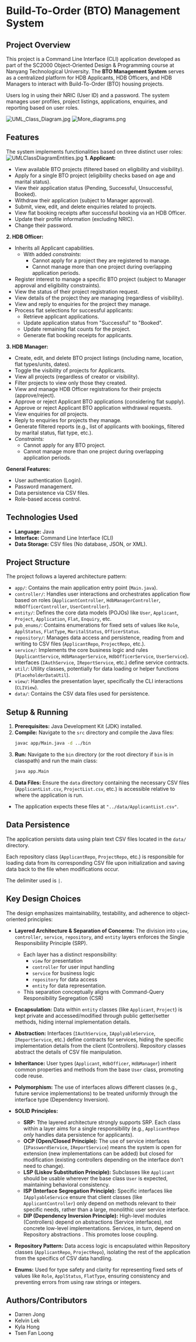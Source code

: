 # Build-To-Order (BTO) Management System

## Project Overview

This project is a Command Line Interface (CLI) application developed as part of the SC2000 Object-Oriented Design & Programming course at Nanyang Technological University. The **BTO Management System** serves as a centralized platform for HDB Applicants, HDB Officers, and HDB Managers to interact with Build-To-Order (BTO) housing projects.

Users log in using their NRIC (User ID) and a password. The system manages user profiles, project listings, applications, enquiries, and reporting based on user roles.

![UML_Class_Diagram.jpg](diagrams/UML_Class_Diagram.jpg)
![More_diagrams.png](diagrams/More_diagrams.png)
## Features

The system implements functionalities based on three distinct user roles:
![UMLClassDiagramEntities.jpg](diagrams/UMLClassDiagramEntities.jpg)
**1. Applicant:**
* View available BTO projects (filtered based on eligibility and visibility).
* Apply for a single BTO project (eligibility checks based on age and marital status).
* View their application status (Pending, Successful, Unsuccessful, Booked).
* Withdraw their application (subject to Manager approval).
* Submit, view, edit, and delete enquiries related to projects.
* View flat booking receipts after successful booking via an HDB Officer.
* Update their profile information (excluding NRIC).
* Change their password.

**2. HDB Officer:**
* Inherits all Applicant capabilities.
  * With added _constraints_:
    * Cannot apply for a project they are registered to manage.
    * Cannot manage more than one project during overlapping application periods.
* Register interest to manage a specific BTO project (subject to Manager approval and eligibility constraints).
* View the status of their project registration request.
* View details of the project they are managing (regardless of visibility).
* View and reply to enquiries for the project they manage.
* Process flat selections for successful applicants:
    * Retrieve applicant applications.
    * Update application status from "Successful" to "Booked".
    * Update remaining flat counts for the project.
    * Generate flat booking receipts for applicants.

**3. HDB Manager:**
* Create, edit, and delete BTO project listings (including name, location, flat types/units, dates).
* Toggle the visibility of projects for Applicants.
* View all projects (regardless of creator or visibility).
* Filter projects to view only those they created.
* View and manage HDB Officer registrations for their projects (approve/reject).
* Approve or reject Applicant BTO applications (considering flat supply).
* Approve or reject Applicant BTO application withdrawal requests.
* View enquiries for *all* projects.
* Reply to enquiries for projects they manage.
* Generate filtered reports (e.g., list of applicants with bookings, filtered by marital status, flat type, etc.).
* *Constraints:* 
  * Cannot apply for any BTO project.
  * Cannot manage more than one project during overlapping application periods.

**General Features:**
* User authentication (Login).
* Password management.
* Data persistence via CSV files.
* Role-based access control.

## Technologies Used

* **Language:** Java
* **Interface:** Command Line Interface (CLI)
* **Data Storage:** CSV files (No database, JSON, or XML).

## Project Structure

The project follows a layered architecture pattern:

* `app/`: Contains the main application entry point (`Main.java`).
* `controller/`: Handles user interactions and orchestrates application flow based on roles (`ApplicantController`, `HdbManagerController`, `HdbOfficerController`, `UserController`).
* `entity/`: Defines the core data models (POJOs) like `User`, `Applicant`, `Project`, `Application`, `Flat`, `Enquiry`, etc.
* `pub_enums/`: Contains enumerations for fixed sets of values like `Role`, `ApplStatus`, `FlatType`, `MaritalStatus`, `OfficerStatus`.
* `repository/`: Manages data access and persistence, reading from and writing to CSV files (`ApplicantRepo`, `ProjectRepo`, etc.).
* `service/`: Implements the core business logic and rules (`ApplicantService`, `HdbManagerService`, `HdbOfficerService`, `UserService`). Interfaces (`IAuthService`, `IReportService`, etc.) define service contracts.
* `util/`: Utility classes, potentially for data loading or helper functions (`PlaceholderDataUtil`).
* `view/`: Handles the presentation layer, specifically the CLI interactions (`CLIView`).
* `data/`: Contains the CSV data files used for persistence.

## Setup & Running

1.  **Prerequisites:** Java Development Kit (JDK) installed.
2.  **Compile:** Navigate to the `src` directory and compile the Java files:
    ```bash
    javac app/Main.java -d ../bin
    ```
3.  **Run:** Navigate to the `bin` directory (or the root directory if `bin` is in classpath) and run the main class:
    ```bash
    java app.Main
    ```
4.  **Data Files:** Ensure the `data` directory containing the necessary CSV files (`ApplicantList.csv`, `ProjectList.csv`, etc.) is accessible relative to where the application is run.
   * The application expects these files at  `"../data/ApplicantList.csv"`.

## Data Persistence

The application persists data using plain text CSV files located in the `data/` directory.

Each repository class (`ApplicantRepo`, `ProjectRepo`, etc.) is responsible for loading data from its corresponding CSV file upon initialization and saving data back to the file when modifications occur.

The delimiter used is `|`.

## Key Design Choices

The design emphasizes maintainability, testability, and adherence to object-oriented principles:

* **Layered Architecture & Separation of Concerns:** The division into `view`, `controller`, `service`, `repository`, and `entity` layers enforces the Single Responsibility Principle (SRP).
  * Each layer has a distinct responsibility:
      * `view` for presentation
      * `controller` for user input handling
      * `service` for business logic
      * `repository` for data access
      *  `entity` for data representation.
  * This separation conceptually aligns with Command-Query Responsibility Segregation (CSR) 
  
* **Encapsulation:** Data within `entity` classes (like `Applicant`, `Project`) is kept private and accessed/modified through public getter/setter methods, hiding internal implementation details.
* **Abstraction:** Interfaces (`IAuthService`, `IApplyableService`, `IReportService`, etc.) define contracts for services, hiding the specific implementation details from the client (Controllers). Repository classes abstract the details of CSV file manipulation.
* **Inheritance:** User types (`Applicant`, `HdbOfficer`, `HdbManager`) inherit common properties and methods from the base `User` class, promoting code reuse.
* **Polymorphism:** The use of interfaces allows different classes (e.g., future service implementations) to be treated uniformly through the interface type (Dependency Inversion).
* **SOLID Principles:**
    * **SRP:** Tthe layered architecture strongly supports SRP. Each class within a layer aims for a single responsibility (e.g., `ApplicantRepo` *only* handles data persistence for applicants).
    * **OCP (Open/Closed Principle):** The use of service interfaces (`IPasswordService`, `IReportService`) means the system is open for extension (new implementations can be added) but closed for modification (existing controllers depending on the interface don't need to change).
    * **LSP (Liskov Substitution Principle):** Subclasses like `Applicant` should be usable wherever the base class `User` is expected, maintaining behavioral consistency.
    * **ISP (Interface Segregation Principle):** Specific interfaces like `IApplyableService` ensure that client classes (like `ApplicantController`) only depend on methods relevant to their specific needs, rather than a large, monolithic user service interface.
    * **DIP (Dependency Inversion Principle):** High-level modules (Controllers) depend on abstractions (Service interfaces), not concrete low-level implementations. Services, in turn, depend on Repository abstractions . This promotes loose coupling.
* **Repository Pattern:** Data access logic is encapsulated within Repository classes (`ApplicantRepo`, `ProjectRepo`), isolating the rest of the application from the specifics of CSV data handling.
* **Enums:** Used for type safety and clarity for representing fixed sets of values like `Role`, `ApplStatus`, `FlatType`, ensuring consistency and preventing errors from using raw strings or integers.

## Authors/Contributors

* Darren Jong
* Kelvin Lek
* Kyla Hong
* Tsen Fan Loong
